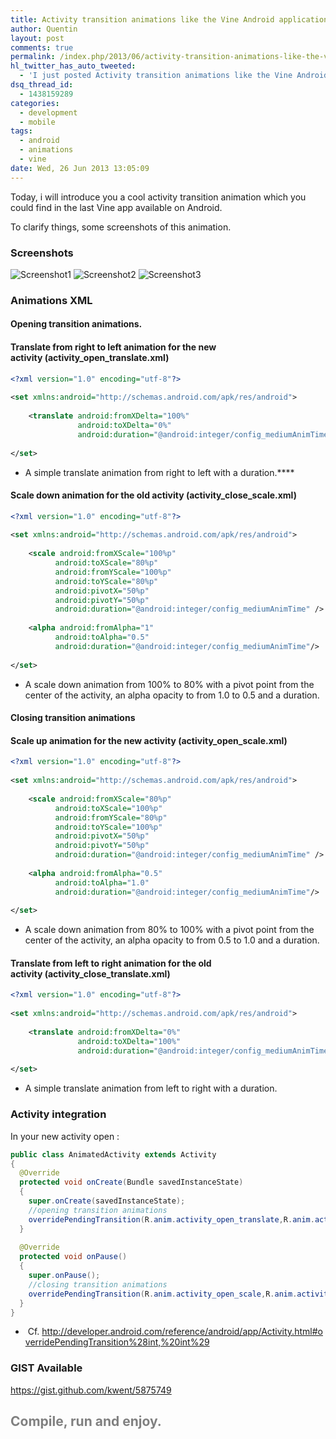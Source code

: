 ```yaml
---
title: Activity transition animations like the Vine Android application.
author: Quentin
layout: post
comments: true
permalink: /index.php/2013/06/activity-transition-animations-like-the-vine-android-application/
hl_twitter_has_auto_tweeted:
  - 'I just posted Activity transition animations like the Vine Android application., read it here: http://blog.quent.in/?p=622'
dsq_thread_id:
  - 1438159289
categories:
  - development
  - mobile
tags:
  - android
  - animations
  - vine
date: Wed, 26 Jun 2013 13:05:09
---
```

Today, i will introduce you a cool activity transition animation which you could find in the last Vine app available on Android.

To clarify things, some screenshots of this animation.

### Screenshots

![Screenshot1](/assets/wp-content/uploads/2013/06/Screenshot_2013-06-26-14-06-54-copy-180x300.png)
![Screenshot2](/assets/wp-content/uploads/2013/06/Screenshot_2013-06-26-14-00-16-coy-180x300.png)
![Screenshot3](/assets/wp-content/uploads/2013/06/Screenshot_2013-06-26-14-00-16-copy-180x300.png)

### Animations XML

<h4 style="text-align: left;">
  Opening transition animations.
</h4>

#### Translate from right to left animation for the new activity (activity\_open\_translate.xml)

```xml
<?xml version="1.0" encoding="utf-8"?>
 
<set xmlns:android="http://schemas.android.com/apk/res/android">
 
    <translate android:fromXDelta="100%"
               android:toXDelta="0%"
               android:duration="@android:integer/config_mediumAnimTime" />
 
</set>
```

*   A simple translate animation from right to left with a duration.****

#### Scale down animation for the old activity (activity\_close\_scale.xml)

```xml
<?xml version="1.0" encoding="utf-8"?>
 
<set xmlns:android="http://schemas.android.com/apk/res/android">
 
    <scale android:fromXScale="100%p"
          android:toXScale="80%p"
          android:fromYScale="100%p"
          android:toYScale="80%p"
          android:pivotX="50%p"
          android:pivotY="50%p"
          android:duration="@android:integer/config_mediumAnimTime" />
 
    <alpha android:fromAlpha="1"
          android:toAlpha="0.5"
          android:duration="@android:integer/config_mediumAnimTime"/>
 
</set>
```

*   A scale down animation from 100% to 80% with a pivot point from the center of the activity, an alpha opacity to from 1.0 to 0.5 and a duration.

#### Closing transition animations

#### Scale up animation for the new activity (activity\_open\_scale.xml)

```xml
<?xml version="1.0" encoding="utf-8"?>
 
<set xmlns:android="http://schemas.android.com/apk/res/android">
 
    <scale android:fromXScale="80%p"
          android:toXScale="100%p"
          android:fromYScale="80%p"
          android:toYScale="100%p"
          android:pivotX="50%p"
          android:pivotY="50%p"
          android:duration="@android:integer/config_mediumAnimTime" />
 
    <alpha android:fromAlpha="0.5"
          android:toAlpha="1.0"
          android:duration="@android:integer/config_mediumAnimTime"/>
 
</set>
```

*   A scale down animation from 80% to 100% with a pivot point from the center of the activity, an alpha opacity to from 0.5 to 1.0 and a duration.

#### Translate from left to right animation for the old activity (activity\_close\_translate.xml)

```xml
<?xml version="1.0" encoding="utf-8"?>
 
<set xmlns:android="http://schemas.android.com/apk/res/android">
 
    <translate android:fromXDelta="0%"
               android:toXDelta="100%"
               android:duration="@android:integer/config_mediumAnimTime" />
 
</set>
```

*   A simple translate animation from left to right with a duration.

### Activity integration

In your new activity open :

```java
public class AnimatedActivity extends Activity
{
  @Override
  protected void onCreate(Bundle savedInstanceState)
  {
    super.onCreate(savedInstanceState);
    //opening transition animations
    overridePendingTransition(R.anim.activity_open_translate,R.anim.activity_close_scale);
  }
 
  @Override
  protected void onPause()
  {
    super.onPause();
    //closing transition animations
    overridePendingTransition(R.anim.activity_open_scale,R.anim.activity_close_translate);
  }
}
```

*    Cf. <http://developer.android.com/reference/android/app/Activity.html#overridePendingTransition%28int,%20int%29>

### GIST Available

<https://gist.github.com/kwent/5875749>

## <span style="color: #808080;">Compile, run and enjoy.</span>